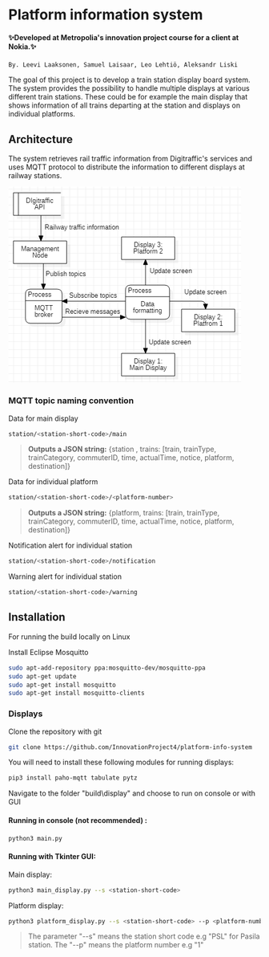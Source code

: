 
# Platform information system

#### ✨Developed at Metropolia's innovation project course for a client at Nokia.✨

    By. Leevi Laaksonen, Samuel Laisaar, Leo Lehtiö, Aleksandr Liski

The goal of this project is to develop a train station display board system. The system provides the possibility to handle multiple displays at various different train stations. These could be for example the main display that shows information of all trains departing at the station and displays on individual platforms.

## Architecture

The system retrieves rail traffic information from Digitraffic's services and uses MQTT protocol to distribute the information to different displays at railway stations.

![data flow diagram](doc/diagrams/data_flow_diagram.png)

### MQTT topic naming convention
Data for main display
```sh
station/<station-short-code>/main
```
> **Outputs a JSON string:** 
> {station , trains: [train, trainType, trainCategory, commuterID, time, actualTime, notice, platform, destination]}

Data for individual platform
```sh
station/<station-short-code>/<platform-number>
```
> **Outputs a JSON string:** 
> {platform, trains: [train, trainType, trainCategory, commuterID, time, actualTime, notice, platform, destination]}

Notification alert for individual station
```sh
station/<station-short-code>/notification
```
Warning alert for individual station
```sh
station/<station-short-code>/warning
```

## Installation

For running the build locally on Linux

Install Eclipse Mosquitto
```sh
sudo apt-add-repository ppa:mosquitto-dev/mosquitto-ppa
sudo apt-get update
sudo apt-get install mosquitto
sudo apt-get install mosquitto-clients
```

### Displays

Clone the repository with git
```sh
git clone https://github.com/InnovationProject4/platform-info-system
```
You will need to install these following modules for running displays:
```sh
pip3 install paho-mqtt tabulate pytz
```
Navigate to the folder "build\display" and choose to run on console or with GUI

#### Running in console (not recommended) :
```sh
python3 main.py
```
#### Running with Tkinter GUI:
Main display:
```sh
python3 main_display.py --s <station-short-code>
```
Platform display:
```sh
python3 platform_display.py --s <station-short-code> --p <platform-number>
```
>  The parameter "--s" means the station short code e.g "PSL" for Pasila station. The "--p" means the platform number e.g "1"
